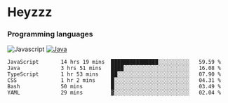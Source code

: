 # Heyzzz  

### Programming languages  

![Javascript](https://img.shields.io/badge/-Javascript-262626?style=for-the-badge&logo=javascript)
[![Java](https://img.shields.io/badge/-Java-262626?style=for-the-badge&logo=openjdk)](https://java.com)

<!--START_SECTION:waka-->

```text
JavaScript       14 hrs 19 mins  ███████████████░░░░░░░░░░   59.59 %
Java             3 hrs 51 mins   ████░░░░░░░░░░░░░░░░░░░░░   16.08 %
TypeScript       1 hr 53 mins    ██░░░░░░░░░░░░░░░░░░░░░░░   07.90 %
CSS              1 hr 2 mins     █░░░░░░░░░░░░░░░░░░░░░░░░   04.31 %
Bash             50 mins         █░░░░░░░░░░░░░░░░░░░░░░░░   03.49 %
YAML             29 mins         ▓░░░░░░░░░░░░░░░░░░░░░░░░   02.04 %
```

<!--END_SECTION:waka-->
